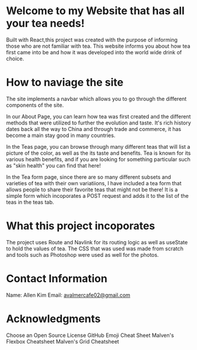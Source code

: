 # Welcome to my Website that has all your tea needs!

Built with React,this project was created with the purpose of informing those who are not familiar with tea. This website informs you about how tea first came into be and how it was developed into the world wide drink of choice. 

# How to naviage the site

The site implements a navbar which allows you to go through the different components of the site. 

In our About Page, you can learn how tea was first created and the different methods that were utilized to further the evolution and taste. It's rich history dates back all the way to China and through trade and commerce, it has become a main stay good in many countries. 

In the Teas page, you can browse through many different teas that will list a picture of the color, as well as the its taste and benefits. Tea is known for its various health benefits, and if you are looking for something particular such as "skin health" you can find that here!

In the Tea form page, since there are so many different subsets and varieties of tea with their own variatiions, I have included a tea form that allows people to share their favorite teas that might not be there! It is a simple form which incoporates a POST request and adds it to the list of the teas in the teas tab. 

# What this project incoporates

The project uses Route and Navlink for its routing logic as well as useState to hold the values of tea. The CSS that was used was made from scratch and tools such as Photoshop were used as well for the photos. 

# Contact Information

Name: Allen Kim
Email: avalmercafe02@gmail.com 

# Acknowledgments 

Choose an Open Source License
GitHub Emoji Cheat Sheet
Malven's Flexbox Cheatsheet
Malven's Grid Cheatsheet



